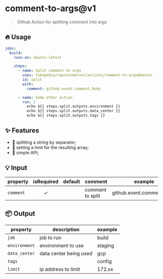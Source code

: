 # comment-to-args@v1
> Github Action for splitting comment into args
## 🔥 Usage
```yaml
jobs:
  build:
    runs-on: ubuntu-latest

    steps:
      - name: Split comment to args
        uses: tokopedia/captainmarvel/actions/comment-to-args@master
        id: split
        with:
          comment: github.event.comment.body

      - name: Some other action
        run: |
          echo ${{ steps.split.outputs.environment }}
          echo ${{ steps.split.outputs.data_center }}
          echo ${{ steps.split.outputs.tags }}
```

## ✨ Features
* 🧲 splitting a string by separator;
* 📎 setting a limit for the resulting array;
* 💎 simple API;

## 💡 Input

| property   | isRequired | default | comment                                                                                   | example
|------------|:----------:|:-------:|-------------------------------------------------------------------------------------------|:--------:
| `comment`   |      ✓     |         | comment to split                                                                          | github.event.comment.body


## 📦 Output

| property    | description                                      | example
|-------------|----------------------------------------------|---------
| `job` | job to run | build
| `environment` | environment to use | staging
| `data_center`    | data center being used                         | gcp
| `tags`    |                         | config
| `limit`    | ip address to limit                        | 172.xx

